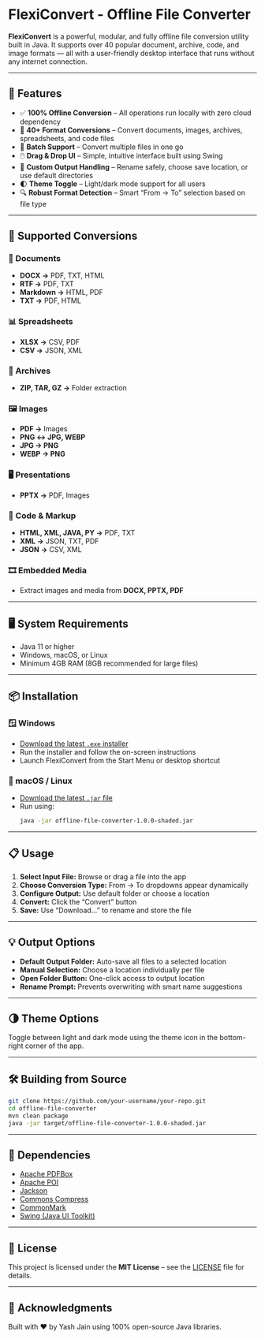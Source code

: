 # FlexiConvert - Offline File Converter

**FlexiConvert** is a powerful, modular, and fully offline file conversion utility built in Java. It supports over 40 popular document, archive, code, and image formats — all with a user-friendly desktop interface that runs without any internet connection.

---

## 🚀 Features

- ✅ **100% Offline Conversion** – All operations run locally with zero cloud dependency
- 🔄 **40+ Format Conversions** – Convert documents, images, archives, spreadsheets, and code files
- 📂 **Batch Support** – Convert multiple files in one go
- 🖱️ **Drag & Drop UI** – Simple, intuitive interface built using Swing
- 💾 **Custom Output Handling** – Rename safely, choose save location, or use default directories
- 🌓 **Theme Toggle** – Light/dark mode support for all users
- 🔍 **Robust Format Detection** – Smart “From → To” selection based on file type

---

## 🧾 Supported Conversions

### 📄 Documents
- **DOCX →** PDF, TXT, HTML  
- **RTF →** PDF, TXT  
- **Markdown →** HTML, PDF  
- **TXT →** PDF, HTML  

### 📊 Spreadsheets
- **XLSX →** CSV, PDF  
- **CSV →** JSON, XML  

### 📁 Archives
- **ZIP, TAR, GZ →** Folder extraction  

### 🖼️ Images
- **PDF →** Images  
- **PNG ↔ JPG, WEBP**  
- **JPG → PNG**  
- **WEBP → PNG**

### 🖥️ Presentations
- **PPTX →** PDF, Images  

### 📜 Code & Markup
- **HTML, XML, JAVA, PY →** PDF, TXT  
- **XML →** JSON, TXT, PDF  
- **JSON →** CSV, XML  

### 🎞️ Embedded Media
- Extract images and media from **DOCX, PPTX, PDF**

---

## 🖥️ System Requirements

- Java 11 or higher  
- Windows, macOS, or Linux  
- Minimum 4GB RAM (8GB recommended for large files)

---

## 📦 Installation

### 🪟 Windows
- [Download the latest `.exe` installer](https://github.com/your-username/your-repo/releases)
- Run the installer and follow the on-screen instructions
- Launch FlexiConvert from the Start Menu or desktop shortcut

### 🐧 macOS / Linux
- [Download the latest `.jar` file](https://github.com/your-username/your-repo/releases)
- Run using:
  ```bash
  java -jar offline-file-converter-1.0.0-shaded.jar
  ```

---

## 📋 Usage

1. **Select Input File:** Browse or drag a file into the app  
2. **Choose Conversion Type:** From → To dropdowns appear dynamically  
3. **Configure Output:** Use default folder or choose a location  
4. **Convert:** Click the “Convert” button  
5. **Save:** Use “Download…” to rename and store the file  

---

## 💡 Output Options

- **Default Output Folder:** Auto-save all files to a selected location  
- **Manual Selection:** Choose a location individually per file  
- **Open Folder Button:** One-click access to output location  
- **Rename Prompt:** Prevents overwriting with smart name suggestions

---

## 🌗 Theme Options

Toggle between light and dark mode using the theme icon in the bottom-right corner of the app.

---

## 🛠️ Building from Source

```bash
git clone https://github.com/your-username/your-repo.git
cd offline-file-converter
mvn clean package
java -jar target/offline-file-converter-1.0.0-shaded.jar
```

---

## 🧱 Dependencies

- [Apache PDFBox](https://pdfbox.apache.org/)
- [Apache POI](https://poi.apache.org/)
- [Jackson](https://github.com/FasterXML/jackson)
- [Commons Compress](https://commons.apache.org/proper/commons-compress/)
- [CommonMark](https://commonmark.org/)
- [Swing (Java UI Toolkit)](https://docs.oracle.com/javase/8/docs/technotes/guides/swing/)

---

## 📄 License

This project is licensed under the **MIT License** – see the [LICENSE](LICENSE) file for details.

---

## 🙌 Acknowledgments

Built with ❤️ by Yash Jain using 100% open-source Java libraries.

